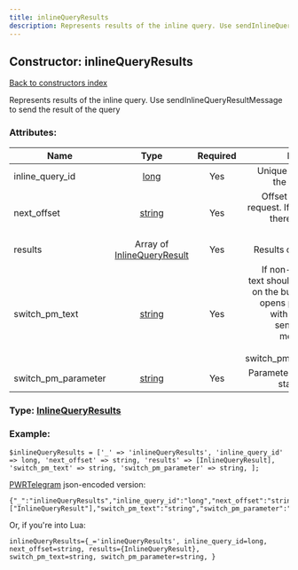 ```yaml
---
title: inlineQueryResults
description: Represents results of the inline query. Use sendInlineQueryResultMessage to send the result of the query
---
```

## Constructor: inlineQueryResults  
[Back to constructors index](index.md)



Represents results of the inline query. Use sendInlineQueryResultMessage to send the result of the query

### Attributes:

| Name     |    Type       | Required | Description |
|----------|:-------------:|:--------:|------------:|
|inline\_query\_id|[long](../types/long.md) | Yes|Unique identifier of the inline query|
|next\_offset|[string](../types/string.md) | Yes|Offset for the next request. If it is empty, there is no more results|
|results|Array of [InlineQueryResult](../constructors/InlineQueryResult.md) | Yes|Results of the query|
|switch\_pm\_text|[string](../types/string.md) | Yes|If non-empty, this text should be shown on the button, which opens private chat with the bot and sends bot start message with parameter switch_pm_parameter|
|switch\_pm\_parameter|[string](../types/string.md) | Yes|Parameter for the bot start message|



### Type: [InlineQueryResults](../types/InlineQueryResults.md)


### Example:

```
$inlineQueryResults = ['_' => 'inlineQueryResults', 'inline_query_id' => long, 'next_offset' => string, 'results' => [InlineQueryResult], 'switch_pm_text' => string, 'switch_pm_parameter' => string, ];
```  

[PWRTelegram](https://pwrtelegram.xyz) json-encoded version:

```
{"_":"inlineQueryResults","inline_query_id":"long","next_offset":"string","results":["InlineQueryResult"],"switch_pm_text":"string","switch_pm_parameter":"string"}
```


Or, if you're into Lua:  


```
inlineQueryResults={_='inlineQueryResults', inline_query_id=long, next_offset=string, results={InlineQueryResult}, switch_pm_text=string, switch_pm_parameter=string, }

```


